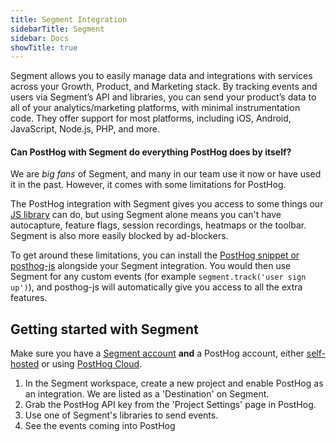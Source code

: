 ```yaml
---
title: Segment Integration
sidebarTitle: Segment
sidebar: Docs
showTitle: true
---
```


Segment allows you to easily manage data and integrations with services across your Growth, Product, and Marketing stack. By tracking events and users via Segment’s API and libraries, you can send your product’s data to all of your analytics/marketing platforms, with minimal instrumentation code. They offer support for most platforms, including iOS, Android, JavaScript, Node.js, PHP, and more.

#### Can PostHog with Segment do everything PostHog does by itself?

We are _big fans_ of Segment, and many in our team use it now or have used it in the past. However, it comes with some limitations for PostHog. 

The PostHog integration with Segment gives you access to some things our [JS library](/docs/integrate/client/js) can do, but using Segment alone means you can't have autocapture, feature flags, session recordings, heatmaps or the toolbar. Segment is also more easily blocked by ad-blockers.

To get around these limitations, you can install the [PostHog snippet or posthog-js](/docs/integrate/client/js) alongside your Segment integration. You would then use Segment for any custom events (for example `segment.track('user sign up')`), and posthog-js will automatically give you access to all the extra features.

## Getting started with Segment

Make sure you have a [Segment account](https://segment.com/docs/#getting-started) **and** a PostHog account, either [self-hosted](/docs/deployment) or using [PostHog Cloud](https://app.posthog.com/signup).

1. In the Segment workspace, create a new project and enable PostHog as an integration. We are listed as a 'Destination' on Segment.
2. Grab the PostHog API key from the 'Project Settings' page in PostHog.
3. Use one of Segment's libraries to send events.
4. See the events coming into PostHog


